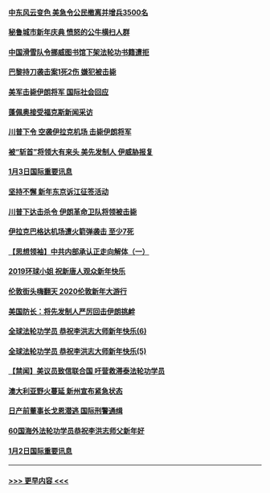 #### [中东风云变色 美急令公民撤离并增兵3500名](../pages/prog202/a102744827.md?t=01041301) 
#### [秘鲁城市新年庆典 愤怒的公牛横扫人群](../pages/prog202/a102744618.md?t=01041301) 
#### [中国滑雪队令挪威图书馆下架法轮功书籍遭拒](../pages/prog202/a102744639.md?t=01041301) 
#### [巴黎持刀袭击案1死2伤 嫌犯被击毙](../pages/prog202/a102744566.md?t=01041301) 
#### [美军击毙伊朗将军 国际社会回应](../pages/prog202/a102744485.md?t=01041301) 
#### [蓬佩奥接受福克斯新闻采访](../pages/prog202/a102744480.md?t=01041301) 
#### [川普下令 空袭伊拉克机场 击毙伊朗将军](../pages/prog202/a102744470.md?t=01041301) 
#### [被“斩首”将领大有来头 美先发制人 伊威胁报复](../pages/prog202/a102744454.md?t=01041301) 
#### [1月3日国际重要讯息](../pages/prog202/a102744301.md?t=01041301) 
#### [坚持不懈 新年东京诉江征签活动](../pages/prog202/a102744303.md?t=01041301) 
#### [川普下达击杀令 伊朗革命卫队将领被击毙](../pages/prog202/a102741911.md?t=01041301) 
#### [伊拉克巴格达机场遭火箭弹袭击 至少7死](../pages/prog202/a102744115.md?t=01041301) 
#### [【思想领袖】中共内部承认正走向解体（一）](../pages/prog202/a102744097.md?t=01041301) 
#### [2019环球小姐 祝新唐人观众新年快乐](../pages/prog202/a102744043.md?t=01041301) 
#### [伦敦街头嗨翻天 2020伦敦新年大游行](../pages/prog202/a102743925.md?t=01041301) 
#### [美国防长：将先发制人严厉回击伊朗挑衅](../pages/prog202/a102743930.md?t=01041301) 
#### [全球法轮功学员 恭祝李洪志大师新年快乐(6)](../pages/prog202/a102743899.md?t=01041301) 
#### [全球法轮功学员 恭祝李洪志大师新年快乐(5)](../pages/prog202/a102743766.md?t=01041301) 
#### [【禁闻】美议员致信联合国 吁营救滞泰法轮功学员](../pages/prog202/a102743781.md?t=01041301) 
#### [澳大利亚野火蔓延 新州宣布紧急状态](../pages/prog202/a102743681.md?t=01041301) 
#### [日产前董事长戈恩潜逃 国际刑警通缉](../pages/prog202/a102743676.md?t=01041301) 
#### [60国海外法轮功学员恭祝李洪志师父新年好](../pages/prog202/a102743628.md?t=01041301) 
#### [1月2日国际重要讯息](../pages/prog202/a102743488.md?t=01041301) 

----
#### [ >>> 更早内容 <<< ](../indexes/prog202-earlier.md)
